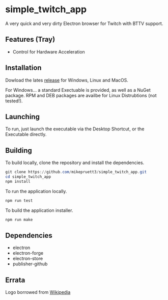 # simple_twitch_app

A very quick and very dirty Electron browser for Twitch with BTTV support.

## Features (Tray)

- Control for Hardware Acceleration

## Installation

Dowload the lates [release](https://github.com/mikepruett3/simple_twitch_app/releases) for Windows, Linux and MacOS.

For Windows... a standard Exectuable is provided, as well as a NuGet package. RPM and DEB packages are availbe for Linux Distrubtions (not tested!).

## Launching

To run, just launch the executable via the Desktop Shortcut, or the Executable directly.

## Building

To build locally, clone the repository and install the dependencies.

```powershell
git clone https://github.com/mikepruett3/simple_twitch_app.git
cd simple_twitch_app
npm install
```

To run the application locally.

```powershell
npm run test
```

To build the application installer.

```powershell
npm run make
```

## Dependencies

- electron
- electron-forge
- electron-store
- publisher-github

## Errata

Logo borrowed from [Wikipedia](https://commons.wikimedia.org/wiki/File:Twitch_Glitch_Logo_Purple.svg)